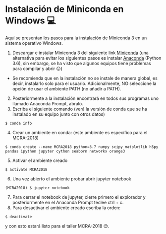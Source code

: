 # Instalación de Miniconda en Windows :computer:
Aquí se presentan los pasos para la instalación de Miniconda 3 en un sistema operativo Windows.
1. Descargar e instalar Miniconda 3 del siguiente link [Miniconda](https://conda.io/miniconda.html) (una alternativa para evitar los siguientes pasos es instalar [Anaconda](https://www.anaconda.com/distribution/) (Python 3.6), sin embargo, se ha visto que algunos equipos tiene problemas para compilar y abrir :confused:)
 * Se recomienda que en la instalación no se instale de manera global, es decir, instalarlo solo para el usuario. Adicionalmente, NO seleccione la opción de usar el ambiente PATH (no añadir a PATH).
2. Posteriormente a la instalación encontrará en todos sus programas uno llamado Anaconda Prompt, abralo.
3. Escriba el siguiente comando (verá la versión de conda que se ha instalado en su equipo junto con otros datos)
```
$ conda info
```
4. Crear un ambiente en conda: (este ambiente es específico para el MCRA-2018)
```
$ conda create --name MCRA2018 python=3.7 numpy scipy matplotlib h5py pandas ipython jupyter cython seaborn networkx orange3
```
5. Activar el ambiente creado
```
$ activate MCRA2018
```
6. Una vez abierto el ambiente probar abrir jupyter notebook
```
(MCRA2018) $ jupyter notebook
```
7. Para cerrar el notebook de jupyter, cierre primero el explorador y posteriormente en el Anaconda Prompt teclee ctrl + c.
8. Para desactivar el ambiente creado escriba la orden:
```
$ deactivate
```
y con esto estará listo para el taller MCRA-2018 :wink:.
